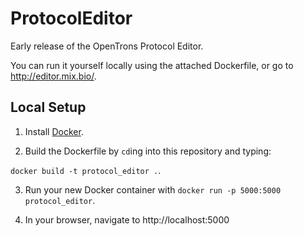 # ProtocolEditor

Early release of the OpenTrons Protocol Editor.

You can run it yourself locally using the attached Dockerfile, or go to http://editor.mix.bio/.

## Local Setup

1. Install [Docker](http://docker.io).

2. Build the Dockerfile by `cd`ing into this repository and typing:

`docker build -t protocol_editor .`.

3. Run your new Docker container with `docker run -p 5000:5000 protocol_editor`.

4. In your browser, navigate to http://localhost:5000
